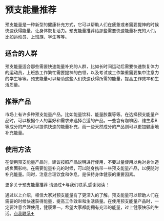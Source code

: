 # 预支能量推荐

预支能量是一种新型的健康补充方式，它可以帮助人们在疲惫或者需要提神的时候快速获得能量，让身体恢复活力。预支能量推荐给那些需要快速能量补充的人们，比如运动员、上班族、学生等等。

## 适合的人群

预支能量适合那些需要快速能量补充的人群，比如长时间运动后需要快速恢复体力的运动员，上班族工作繁忙需要提神的白领，以及考试或工作繁重需要集中注意力的学生等等。预支能量可以帮助这些人们快速获得所需的能量，提高工作效率和生活质量。

## 推荐产品

市场上有许多种预支能量产品，比如能量饮料、能量胶囊等等。在选择预支能量产品时，可以根据个人的喜好和需求来选择合适的产品。一些含有咖啡因、维生素B等成分的产品可以提供快速的能量补充，而一些天然成分的产品则可以更加健康地补充能量。

## 使用方法

在使用预支能量产品时，建议按照产品说明进行使用，不要过量使用以免对身体造成负面影响。在需要能量补充的时候，可以随身携带一些预支能量产品，以便随时补充能量。同时，注意合理饮食和休息，是保持身体健康的重要因素。

更多关于预支能量推荐 请通过✈与我们联系,感谢阅读！

通过以上介绍，相信大家对预支能量有了更深入的了解。预支能量可以帮助人们在需要的时候快速获得能量，提高工作效率和生活质量。在使用预支能量产品时，一定要注意合理使用，健康第一。希望大家都能拥有充沛的能量，过上健康快乐的生活。[点我联系✈](https://box.G208.com)